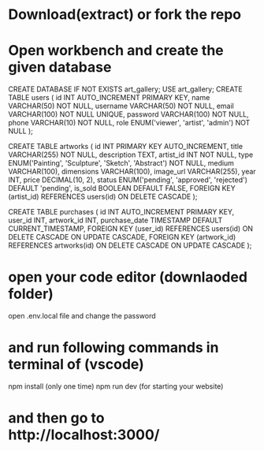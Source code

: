 # Download(extract) or fork the repo

# Open workbench and create the given database

CREATE DATABASE IF NOT EXISTS art_gallery;
USE art_gallery;
CREATE TABLE users (
  id INT AUTO_INCREMENT PRIMARY KEY,
  name VARCHAR(50) NOT NULL,
  username VARCHAR(50) NOT NULL,
  email VARCHAR(100) NOT NULL UNIQUE,
  password VARCHAR(100) NOT NULL,
  phone VARCHAR(10) NOT NULL,
  role ENUM('viewer', 'artist', 'admin') NOT NULL
);


CREATE TABLE artworks (
    id INT PRIMARY KEY AUTO_INCREMENT,
    title VARCHAR(255) NOT NULL,
    description TEXT,
    artist_id INT NOT NULL,
    type ENUM('Painting', 'Sculpture', 'Sketch', 'Abstract') NOT NULL,
    medium VARCHAR(100),
    dimensions VARCHAR(100),
    image_url VARCHAR(255),
    year INT,
    price DECIMAL(10, 2),
    status ENUM('pending', 'approved', 'rejected') DEFAULT 'pending',
    is_sold BOOLEAN DEFAULT FALSE,
    FOREIGN KEY (artist_id) REFERENCES users(id) ON DELETE CASCADE
);

CREATE TABLE purchases (
  id INT AUTO_INCREMENT PRIMARY KEY,
  user_id INT,
  artwork_id INT,
  purchase_date TIMESTAMP DEFAULT CURRENT_TIMESTAMP,
  FOREIGN KEY (user_id) REFERENCES users(id) ON DELETE CASCADE ON UPDATE CASCADE,
  FOREIGN KEY (artwork_id) REFERENCES artworks(id) ON DELETE CASCADE ON UPDATE CASCADE
);


# open your code editor (downlaoded folder)
open .env.local file and change the password
# and run following commands in terminal of (vscode)
npm install     (only one time)
npm run dev     (for starting your website)

# and then go to http://localhost:3000/
